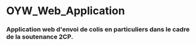 # OYW_Web_Application
### Application web d'envoi de colis en particuliers dans le cadre de la soutenance 2CP.
